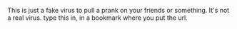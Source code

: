 This is just a fake virus to pull a prank on your friends or something. It's not a real virus.
type this in, in a bookmark where you put the url.

